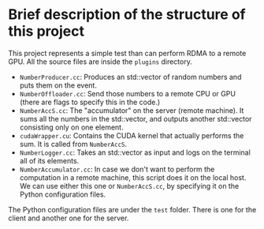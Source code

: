 
# Brief description of the structure of this project


This project represents a simple test than can perform RDMA to a remote GPU. All the source files are inside the `plugins` directory. 

  - `NumberProducer.cc`: Produces an std::vector of random numbers and puts them on the event.
  - `NumberOffloader.cc`: Send those numbers to a remote CPU or GPU (there are flags to specify this in the code.)
  - `NumberAccS.cc`: The "accumulator" on the server (remote machine). It sums all the numbers in the std::vector, and outputs another std::vector consisting only on one element.
  - `cudaWrapper.cu`: Contains the CUDA kernel that actually performs the sum. It is called from `NumberAccS`.
  - `NumberLogger.cc`: Takes an std::vector as input and logs on the terminal all of its elements.
  - `NumberAccumulator.cc`: In case we don't want to perform the computation in a remote machine, this script does it on the local host. We can use either this one or `NumberAccS.cc`, by specifying it on the Python configuration files.

The Python configuration files are under the `test` folder. There is one for the client and another one for the server.









